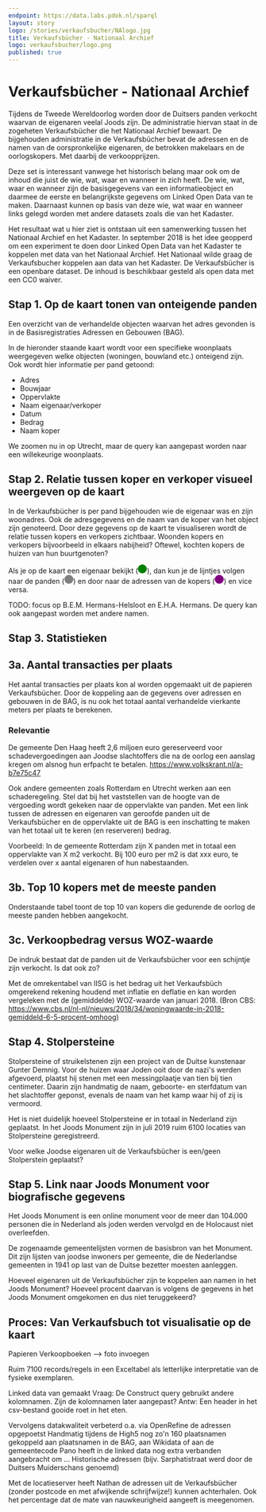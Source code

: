 ```yaml
---
endpoint: https://data.labs.pdok.nl/sparql
layout: story
logo: /stories/verkaufsbucher/NAlogo.jpg
title: Verkaufsbücher - Nationaal Archief
logo: verkaufsbucher/logo.png
published: true
---
```


# Verkaufsbücher - Nationaal Archief

Tijdens de Tweede Wereldoorlog worden door de Duitsers panden verkocht waarvan de eigenaren veelal Joods zijn. De administratie hiervan staat in de zogeheten Verkaufsbücher die het Nationaal Archief bewaart. De bijgehouden administratie in de Verkaufsbücher bevat de adressen en de namen van de oorspronkelijke eigenaren, de betrokken makelaars en de oorlogskopers. Met daarbij de verkoopprijzen.

Deze set is interessant vanwege het historisch belang maar ook om de inhoud die juist de wie, wat, waar en wanneer in zich heeft. De wie, wat, waar en wanneer zijn de basisgegevens van een informatieobject en daarmee de eerste en belangrijkste gegevens om Linked Open Data van te maken. Daarnaast kunnen op basis van deze wie, wat waar en wanneer links gelegd worden met andere datasets zoals die van het Kadaster.

Het resultaat wat u hier ziet is ontstaan uit een samenwerking tussen het Nationaal Archief en het Kadaster. In september 2018 is het idee geopperd om een experiment te doen door Linked Open Data van het Kadaster te koppelen met data van het Nationaal Archief. Het Nationaal wilde graag de Verkaufsbucher koppelen aan data van het Kadaster. De Verkaufsbücher is een openbare dataset. De inhoud is beschikbaar gesteld als open data met een CC0 waiver.

## Stap 1. Op de kaart tonen van onteigende panden

Een overzicht van de verhandelde objecten waarvan het adres gevonden is in de Basisregistraties Adressen en Gebouwen (BAG).

<query  data-config="https://data.labs.pdok.nl/stories/verkaufsbucher/#query=PREFIX%20foaf%3A%20%3Chttp%3A%2F%2Fxmlns.com%2Ffoaf%2F0.1%2F%3E%0APREFIX%20gsp%3A%20%3Chttp%3A%2F%2Fwww.opengis.net%2Font%2Fgeosparql%23%3E%0APREFIX%20owl%3A%20%3Chttp%3A%2F%2Fwww.w3.org%2F2002%2F07%2Fowl%23%3E%0APREFIX%20schema%3A%20%3Chttp%3A%2F%2Fschema.org%2F%3E%0APREFIX%20bag%3A%20%3Chttp%3A%2F%2Fbag.basisregistraties.overheid.nl%2Fdef%2Fbag%23%3E%0APREFIX%20vcard%3A%20%3Chttp%3A%2F%2Fwww.w3.org%2F2006%2Fvcard%2Fns%23%3E%0APREFIX%20rdf%3A%20%3Chttp%3A%2F%2Fwww.w3.org%2F1999%2F02%2F22-rdf-syntax-ns%23%3E%0APREFIX%20rdfs%3A%20%3Chttp%3A%2F%2Fwww.w3.org%2F2000%2F01%2Frdf-schema%23%3E%0APREFIX%20hg%3A%20%3Chttp%3A%2F%2Frdf.histograph.io%2F%3E%0Aprefix%20bbi%3A%20%3Chttp%3A%2F%2Fdata.pdok.nl%2Fdef%2Fbbi%23%3E%0APREFIX%20naa%3A%20%3Chttp%3A%2F%2Farchief.nl%2Fdef%2F%3E%20%0ASELECT%20%0A*%0AFROM%20%3Chttp%3A%2F%2Farchief.nl%2FNL-HaNA%2Fdoc%2FGraph%3AVerkaufsbucher%3E%0AFROM%20%3Chttp%3A%2F%2Farchief.nl%2Fverkaufsbucher%2Fid%2Fdataset%2Ftransactions%3E%0AFROM%20%3Chttp%3A%2F%2Fdata.pdok.nl%2Fbbi%2Fid%2Fdataset%2Fgemeente-woonplaats-relatie%3E%0AFROM%20%3Chttp%3A%2F%2Farchief.nl%2Fverkaufbuchen%2Fid%2Fdataset%2Flinkset-wpl-bagwpl-exact%3E%0AFROM%20%3Chttp%3A%2F%2Farchief.nl%2Fverkaufsbucher%2Fid%2Fdataset%2Flinkset-wpl-bagwpl-handmatig%3E%0AFROM%20%3Chttp%3A%2F%2Fdata.pdok.nl%2Fid%2Fdataset%2Fbbi%3E%0AFROM%20%3Chttp%3A%2F%2Fbrk.basisregistraties.overheid.nl%2Fid%2Fdataset%2Fbrk%2Fbestuurlijke-grenzen%2F2016%3E%0AFROM%20%3Chttp%3A%2F%2Farchief.nl%2Fverkaufsbucher%2Fid%2Fdataset%2Flinkset-adres-bag-nummeraanduiding%3E%0AFROM%20%3Chttp%3A%2F%2Farchief.nl%2Fverkaufsbucher%2Fid%2Fdataset%2Fverkaufsbucher-verkopersadressen%3E%0A%7B%0A%20%20%3Ftransactie%20%0A%20%20%20%20a%20schema%3ATradeAction%20%3B%0A%20%20%20%20schema%3Aobject%2Fvcard%3AhasAddress%20%3Fadres%20.%0A%20%20%3Fadres%0A%20%20%20%20naa%3AhasParcelCentroid%2Fgsp%3AasWKT%20%3Fshape%20.%0A%7D%0A&endpoint=https%3A%2F%2Fdata.labs.pdok.nl%2Fsparql&requestMethod=POST&tabTitle=Query&headers=%7B%7D&contentTypeConstruct=text%2Fturtle%2C*%2F*%3Bq%3D0.9&contentTypeSelect=application%2Fsparql-results%2Bjson%2C*%2F*%3Bq%3D0.9&outputFormat=geo&outputSettings=%7B%22map%22%3A%22nlmaps%22%2C%22visualization%22%3A%22grouped%22%2C%22grouped%22%3Afalse%7D"
        data-query-ref="bag-matched-object-overview.rq"
        data-output="geo">
</query>
        
In de hieronder staande kaart wordt voor een specifieke woonplaats weergegeven welke objecten (woningen, bouwland etc.) onteigend zijn. Ook wordt hier informatie per pand getoond:

* Adres
* Bouwjaar
* Oppervlakte
* Naam eigenaar/verkoper
* Datum
* Bedrag
* Naam koper

We zoomen nu in op Utrecht, maar de query kan aangepast worden naar een willekeurige woonplaats. 

<query  data-query-ref="regio-transactie-overzicht.rq"
        data-output="geo"> 
</query>

## Stap 2. Relatie tussen koper en verkoper visueel weergeven op de kaart

In de Verkaufsbücher is per pand bijgehouden wie de eigenaar was en zijn woonadres. Ook de adresgegevens en de naam van de koper van het object zijn genoteerd. Door deze gegevens op de kaart te visualiseren wordt de relatie tussen kopers en verkopers zichtbaar. Woonden kopers en verkopers bijvoorbeeld in elkaars nabijheid? Oftewel, kochten kopers de huizen van hun buurtgenoten? 

Als je op de kaart een eigenaar bekijkt (<svg height="18" viewBox="0 0 18 18" xmlns="http://www.w3.org/2000/svg"><circle cx="9" cy="9" fill="#008000" r="9"/></svg>), dan kun je de lijntjes volgen naar de panden (<svg height="18" viewBox="0 0 18 18" xmlns="http://www.w3.org/2000/svg"><circle cx="9" cy="9" fill="#808080" r="9"/></svg>) en door naar de adressen van de kopers (<svg height="18" viewBox="0 0 18 18" xmlns="http://www.w3.org/2000/svg"><circle cx="9" cy="9" fill="#800080" r="9"/></svg>) en vice versa.

<query  data-query-ref="koper-verkoper-per-wpl.rq"
        data-output="geo">
</query>

TODO: focus op B.E.M. Hermans-Helsloot en E.H.A. Hermans.
De query kan ook aangepast worden met andere namen.

<query  data-query-ref="persoon-focus.rq"
        data-output="geo">
</query>

## Stap 3. Statistieken

## 3a. Aantal transacties per plaats

Het aantal transacties per plaats kon al worden opgemaakt uit de papieren Verkaufsbücher. Door de koppeling aan de gegevens over adressen en gebouwen in de BAG, is nu ook het totaal aantal verhandelde vierkante meters per plaats te berekenen.

<query  data-config="http://yasgui.org/#query=PREFIX+rdf%3A+%3Chttp%3A%2F%2Fwww.w3.org%2F1999%2F02%2F22-rdf-syntax-ns%23%3E%0APREFIX+rdfs%3A+%3Chttp%3A%2F%2Fwww.w3.org%2F2000%2F01%2Frdf-schema%23%3E%0APREFIX+xsd%3A+%3Chttp%3A%2F%2Fwww.w3.org%2F2001%2FXMLSchema%23%3E%0APREFIX+schema%3A+%3Chttp%3A%2F%2Fschema.org%2F%3E%0APREFIX+hg%3A+%3Chttp%3A%2F%2Frdf.histograph.io%2F%3E%0APREFIX+dct%3A+%3Chttp%3A%2F%2Fpurl.org%2Fdc%2Fterms%2F%3E%0APREFIX+foaf%3A+%3Chttp%3A%2F%2Fxmlns.com%2Ffoaf%2F0.1%2F%3E%0APREFIX+bag%3A+%3Chttp%3A%2F%2Fbag.basisregistraties.overheid.nl%2Fdef%2Fbag%23%3E%0APREFIX+vcard%3A+%3Chttp%3A%2F%2Fwww.w3.org%2F2006%2Fvcard%2Fns%23%3E%0APREFIX+naa%3A%09%3Chttp%3A%2F%2Farchief.nl%2Fdef%2F%3E%0A%0ASELECT+%3FplaatsnaamObject+(count(%3Ftradeaction)+AS+%3FnumVerkochtePanden)+(count(%3FtransactieObjectInPlaats)+AS+%3FnumKopersInPlaats)+(count(%3FtransactieObjectBuitenPlaats)+AS+%3FnumKopersBuitenPlaats)+(xsd%3Ainteger(sum(%3FprijsObject)%2F100000)+AS+%3FtotWaarde_x100K)+WHERE+%0A%7B%0A++%09%09%7B%0A++++%09%09%3Ftradeaction+a+schema%3ATradeAction+%3B%0A+++++++++++++++++schema%3Aobject%2Fdct%3Atype+hg%3ABuilding+%3B%0A+++++++++++++++++schema%3Aobject%2Fvcard%3AhasAddress%2Fvcard%3Alocality+%3FplaatsnaamObject+%3B%0A++++%09%09%09+naa%3AsellingPrice+%3FprijsObject+.%0A++%09%09%7D%0A++%09%09UNION%0A%09%09%7B%0A%09%09++++%3FtransactieObjectInPlaats+a+schema%3ATradeAction+%3B%0A+++++++++++++++++schema%3Aobject%2Fdct%3Atype+hg%3ABuilding+%3B%0A+++++++++++++++++schema%3Abuyer%2Fvcard%3AhasAddress%2Fvcard%3Alocality+%3FplaatsnaamObject+.+%0A%0A%09%09%7D%0A++++%09UNION%0A%09%09%7B%0A%09%09++++%3FtransactieObjectBuitenPlaats+a+schema%3ATradeAction+%3B%0A+++++++++++++++++schema%3Aobject%2Fdct%3Atype+hg%3ABuilding+%3B%0A+++++++++++++++++schema%3Aobject%2Fvcard%3AhasAddress%2Fvcard%3Alocality+%3FplaatsnaamObject+%3B%0A+++++++++++++++++schema%3Abuyer%2Fvcard%3AhasAddress%2Fvcard%3Alocality+%3FplaatsnaamKoperObject+.+%0A++++%0A++++%09%09filter+(%3FplaatsnaamObject+!%3D+%3FplaatsnaamKoperObject)%0A%09%09%7D%0A++%0A%7D+%0AGROUPBY+%3FplaatsnaamObject%0AORDERBY+desc(%3FnumVerkochtePanden)%0AOFFSET+0%0ALIMIT+20&contentTypeConstruct=text%2Fturtle&contentTypeSelect=application%2Fsparql-results%2Bjson&endpoint=https%3A%2F%2Fdata.labs.pdok.nl%2Fsparql&requestMethod=POST&tabTitle=Zandbak+2&headers=%7B%7D&outputFormat=gchart&outputSettings=%7B%22chartConfig%22%3A%7B%22options%22%3A%7B%22hAxis%22%3A%7B%22useFormatFromData%22%3Atrue%2C%22minValue%22%3Anull%2C%22maxValue%22%3Anull%2C%22viewWindow%22%3Anull%2C%22viewWindowMode%22%3Anull%7D%2C%22legacyScatterChartLabels%22%3Atrue%2C%22legend%22%3A%22bottom%22%2C%22vAxes%22%3A%5B%7B%22title%22%3Anull%2C%22minValue%22%3Anull%2C%22maxValue%22%3Anull%2C%22viewWindow%22%3A%7B%22max%22%3Anull%2C%22min%22%3Anull%7D%2C%22useFormatFromData%22%3Atrue%2C%22logScale%22%3Afalse%7D%2C%7B%22viewWindow%22%3A%7B%22max%22%3Anull%2C%22min%22%3Anull%7D%2C%22minValue%22%3Anull%2C%22maxValue%22%3Anull%2C%22useFormatFromData%22%3Atrue%2C%22logScale%22%3Afalse%7D%5D%2C%22isStacked%22%3Atrue%2C%22booleanRole%22%3A%22certainty%22%2C%22width%22%3A600%2C%22height%22%3A371%2C%22legendTextStyle%22%3A%7B%22color%22%3A%22%23222%22%2C%22fontSize%22%3A%2211%22%7D%7D%2C%22state%22%3A%7B%7D%2C%22view%22%3A%7B%22columns%22%3Anull%2C%22rows%22%3Anull%7D%2C%22isDefaultVisualization%22%3Afalse%2C%22chartType%22%3A%22ColumnChart%22%7D%2C%22motionChartState%22%3Anull%7D"
        data-query-ref="aantal_panden_tabel.rq"
        data-output="gchart">
</query>

### Relevantie
De gemeente Den Haag heeft 2,6 miljoen euro gereserveerd voor schadevergoedingen aan Joodse slachtoffers die na de oorlog een aanslag kregen om alsnog hun erfpacht te betalen.
https://www.volkskrant.nl/a-b7e75c47

Ook andere gemeenten zoals Rotterdam en Utrecht werken aan een schaderegeling. Stel dat bij het vaststellen van de hoogte van de vergoeding wordt gekeken naar de oppervlakte van panden. Met een link tussen de adressen en eigenaren van geroofde panden uit de Verkaufsbücher en de oppervlakte uit de BAG is een inschatting te maken van het totaal uit te keren (en reserveren) bedrag.

Voorbeeld: In de gemeente Rotterdam zijn X panden met in totaal een oppervlakte van X m2 verkocht. Bij 100 euro per m2 is dat xxx euro, te verdelen over x aantal eigenaren of hun nabestaanden.

## 3b. Top 10 kopers met de meeste panden

Onderstaande tabel toont de top 10 van kopers die gedurende de oorlog de meeste panden hebben aangekocht. 

## 3c. Verkoopbedrag versus WOZ-waarde

De indruk bestaat dat de panden uit de Verkaufsbücher voor een schijntje zijn verkocht. Is dat ook zo?

Met de omrekentabel van IISG is het bedrag uit het Verkaufsbüch omgerekend rekening houdend met inflatie en deflatie en kan worden vergeleken met de (gemiddelde) WOZ-waarde van januari 2018.
(Bron CBS: https://www.cbs.nl/nl-nl/nieuws/2018/34/woningwaarde-in-2018-gemiddeld-6-5-procent-omhoog)

## Stap 4. Stolpersteine

Stolpersteine of struikelstenen zijn een project van de Duitse kunstenaar Gunter Demnig. Voor de huizen waar Joden ooit door de nazi's werden afgevoerd, plaatst hij stenen met een messingplaatje van tien bij tien centimeter. Daarin zijn handmatig de naam, geboorte- en sterfdatum van het slachtoffer geponst, evenals de naam van het kamp waar hij of zij is vermoord.

Het is niet duidelijk hoeveel Stolpersteine er in totaal in Nederland zijn geplaatst. In het Joods Monument zijn in juli 2019 ruim 6100 locaties van Stolpersteine geregistreerd.

Voor welke Joodse eigenaren uit de Verkaufsbücher is een/geen Stolperstein geplaatst?

## Stap 5. Link naar Joods Monument voor biografische gegevens

Het Joods Monument is een online monument voor de meer dan 104.000 personen die in Nederland als joden werden vervolgd en de Holocaust niet overleefden.

De zogenaamde gemeentelijsten vormen de basisbron van het Monument. Dit zijn lijsten van joodse inwoners per gemeente, die de Nederlandse gemeenten in 1941 op last van de Duitse bezetter moesten aanleggen.

Hoeveel eigenaren uit de Verkaufsbücher zijn te koppelen aan namen in het Joods Monument? Hoeveel procent daarvan is volgens de gegevens in het Joods Monument omgekomen en dus niet teruggekeerd?

## Proces: Van Verkaufsbuch tot visualisatie op de kaart

Papieren Verkoopboeken --> foto invoegen

Ruim 7100 records/regels in een Exceltabel als letterlijke interpretatie van de fysieke exemplaren.

Linked data van gemaakt
Vraag: De Construct query gebruikt andere kolomnamen. Zijn de kolomnamen later aangepast?
Antw: Een header in het csv-bestand gooide roet in het eten.

Vervolgens datakwaliteit verbeterd o.a. via OpenRefine de adressen opgepoetst 
Handmatig tijdens de High5 nog zo'n 160 plaatsnamen gekoppeld aan plaatsnamen in de BAG, aan Wikidata of aan de gemeentecode
Pano heeft in de linked data nog extra verbanden aangebracht om ...
Historische adressen (bijv. Sarphatistraat werd door de Duitsers Muiderschans genoemd)

Met de locatieserver heeft Nathan de adressen uit de Verkaufsbücher (zonder postcode en met afwijkende schrijfwijze!) kunnen achterhalen. Ook het percentage dat de mate van nauwkeurigheid aangeeft is meegenomen.

